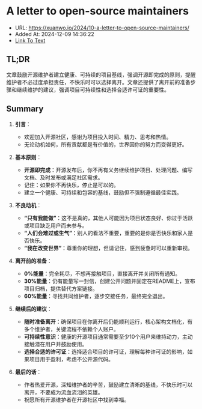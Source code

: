 # A letter to open-source maintainers
- URL: https://xuanwo.io/2024/10-a-letter-to-open-source-maintainers/
- Added At: 2024-12-09 14:36:22
- [Link To Text](2024-12-09-a-letter-to-open-source-maintainers_raw.md)

## TL;DR
文章鼓励开源维护者建立健康、可持续的项目基线，强调开源即完成的原则，提醒维护者不必过度承担责任，不快乐时可以选择离开。文章还提供了离开前的准备步骤和继续维护的建议，强调项目可持续性和选择合适许可证的重要性。

## Summary
1. **引言**：
   - 欢迎加入开源社区，感谢为项目投入时间、精力、思考和热情。
   - 无论动机如何，所有贡献都是有价值的，世界因你的努力而变得更好。

2. **基本原则**：
   - **开源即完成**：开源发布后，你不再有义务继续维护项目、处理问题、编写文档、及时发布或满足社区需求。
   - 记住：如果你不再快乐，停止是可以的。
   - 建立一个健康、可持续和包容的基线，鼓励但不强制遵循最佳实践。

3. **不良动机**：
   - **“只有我能做”**：这不是真的，其他人可能因为项目状态良好、你过于活跃或项目缺乏用户而未参与。
   - **“人们会难过或生气”**：别人的看法不重要，重要的是你是否快乐和家人是否快乐。
   - **“我在改变世界”**：尊重你的理想，但请记住，感到疲惫时可以重新审视。

4. **离开前的准备**：
   - **0%能量**：完全耗尽，不想再接触项目，直接离开并关闭所有通知。
   - **30%能量**：仍有能量写一封信，创建公开问题并固定在README上，宣布项目归档，提供替代方案链接。
   - **60%能量**：寻找共同维护者，逐步交接任务，最终完全退出。

5. **继续后的建议**：
   - **随时准备离开**：确保项目在你离开后仍能顺利运行，核心架构文档化，有多个维护者，关键流程不依赖个人账户。
   - **可持续性意识**：健康的开源项目通常需要至少10个用户来维持动力，主动接触潜在用户并鼓励使用。
   - **选择合适的许可证**：选择适合项目的许可证，理解每种许可证的影响，如果项目用于盈利，考虑不公开源代码。

6. **最后的话**：
   - 作者热爱开源，深知维护者的辛苦，鼓励建立清晰的基线，不快乐时可以离开，不要成为流血流泪的英雄。
   - 祝愿所有开源维护者在开源社区中找到幸福。
